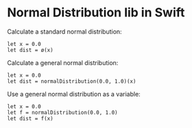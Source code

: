 Normal Distribution lib in Swift
================================

Calculate a standard normal distribution:

    let x = 0.0
    let dist = ø(x)

Calculate a general normal distribution:

    let x = 0.0
    let dist = normalDistribution(0.0, 1.0)(x)

Use a general normal distribution as a variable:

    let x = 0.0
    let f = normalDistribution(0.0, 1.0)
    let dist = f(x)
